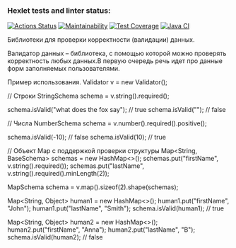 ### Hexlet tests and linter status:
[![Actions Status](https://github.com/Kudrya33/java-project-78/actions/workflows/hexlet-check.yml/badge.svg)](https://github.com/Kudrya33/java-project-78/actions)
[![Maintainability](https://api.codeclimate.com/v1/badges/baba3095f76894acf6f4/maintainability)](https://codeclimate.com/github/Kudrya33/java-project-78/maintainability)
[![Test Coverage](https://api.codeclimate.com/v1/badges/baba3095f76894acf6f4/test_coverage)](https://codeclimate.com/github/Kudrya33/java-project-78/test_coverage)
[![Java CI](https://github.com/Kudrya33/java-project-78/actions/workflows/main.yml/badge.svg)](https://github.com/Kudrya33/java-project-78/actions/workflows/main.yml)

Библиотеки для проверки корректности (валидации) данных.

Валидатор данных – библиотека, с помощью которой можно проверять корректность любых данных.В первую очередь речь идет про данные форм заполняемых пользователями.

Пример использования.
Validator v = new Validator();

// Строки
StringSchema schema = v.string().required();

schema.isValid("what does the fox say"); // true
schema.isValid(""); // false

// Числа
NumberSchema schema = v.number().required().positive();

schema.isValid(-10); // false
schema.isValid(10); // true

// Объект Map с поддержкой проверки структуры
Map<String, BaseSchema<String>> schemas = new HashMap<>();
schemas.put("firstName", v.string().required());
schemas.put("lastName", v.string().required().minLength(2));

MapSchema schema = v.map().sizeof(2).shape(schemas);

Map<String, Object> human1 = new HashMap<>();
human1.put("firstName", "John");
human1.put("lastName", "Smith");
schema.isValid(human1); // true

Map<String, Object> human2 = new HashMap<>();
human2.put("firstName", "Anna");
human2.put("lastName", "B");
schema.isValid(human2); // false
